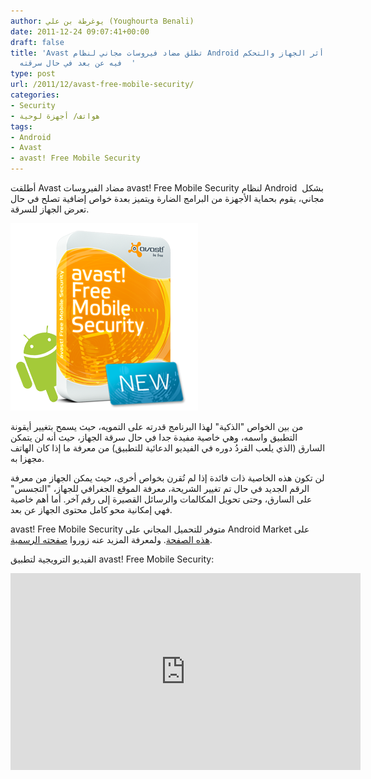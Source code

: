 ```yaml
---
author: يوغرطة بن علي (Youghourta Benali)
date: 2011-12-24 09:07:41+00:00
draft: false
title: 'Avast تطلق مضاد فيروسات مجاني لنظام Android يسمح بتقفي أثر الجهاز والتحكم
  فيه عن بعد في حال سرقته  '
type: post
url: /2011/12/avast-free-mobile-security/
categories:
- Security
- هواتف/ أجهزة لوحية
tags:
- Android
- Avast
- avast! Free Mobile Security
---
```


أطلقت Avast مضاد الفيروسات avast! Free Mobile Security لنظام Android  بشكل مجاني، يقوم بحماية الأجهزة من البرامج الضارة ويتميز بعدة خواص إضافية تصلح في حال تعرض الجهاز للسرقة.




[![avast Free Mobile Security](avast-Free-Mobile-Security.png)
](avast-Free-Mobile-Security.png)




من بين الخواص "الذكية" لهذا البرنامج قدرته على التمويه، حيث يسمح بتغيير أيقونة التطبيق واسمه، وهي خاصية مفيدة جدا في حال سرقة الجهاز، حيث أنه لن يتمكن السارق (الذي يلعب القردُ دوره في الفيديو الدعائية للتطبيق) من معرفة ما إذا كان الهاتف مجهزا به.




لن تكون هذه الخاصية ذات فائدة إذا لم تُقرن بخواص أخرى، حيث يمكن الجهاز من معرفة الرقم الجديد في حال تم تغيير الشريحة، معرفة الموقع الجغرافي للجهاز، "التجسس" على السارق، وحتى تحويل المكالمات والرسائل القصيرة إلى رقم آخر. أما أهم خاصية فهي إمكانية محو كامل محتوى الجهاز عن بعد.




avast! Free Mobile Security متوفر للتحميل المجاني على Android Market على [هذه الصفحة](https://market.android.com/details?id=com.avast.android.mobilesecurity). ولمعرفة المزيد عنه زوروا [صفحته الرسمية](http://www.avast.com/free-mobile-security).




الفيديو الترويجية لتطبيق avast! Free Mobile Security:




<!-- more -->




<iframe src="http://www.youtube.com/embed/sVzou1P68I8" height="315" frameborder="0" width="560"></iframe>
